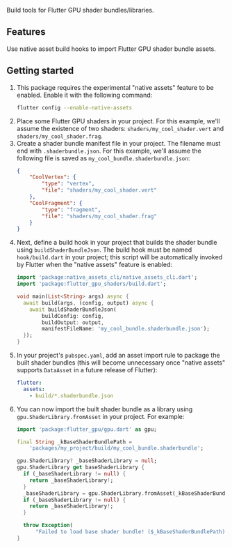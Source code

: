 Build tools for Flutter GPU shader bundles/libraries.

## Features

Use native asset build hooks to import Flutter GPU shader bundle assets.

## Getting started

1. This package requires the experimental "native assets" feature to be enabled. Enable it with the following command:
    ```bash
    flutter config --enable-native-assets
    ```
2. Place some Flutter GPU shaders in your project. For this example, we'll assume the existence of two shaders: `shaders/my_cool_shader.vert` and `shaders/my_cool_shader.frag`.
3. Create a shader bundle manifest file in your project. The filename must end with `.shaderbundle.json`. For this example, we'll assume the following file is saved as `my_cool_bundle.shaderbundle.json`:
    ```json
    {
        "CoolVertex": {
            "type": "vertex",
            "file": "shaders/my_cool_shader.vert"
        },
        "CoolFragment": {
            "type": "fragment",
            "file": "shaders/my_cool_shader.frag"
        }
    }
    ```
4. Next, define a build hook in your project that builds the shader bundle using `buildShaderBundleJson`. The build hook must be named `hook/build.dart` in your project; this script will be automatically invoked by Flutter when the "native assets" feature is enabled:
    ```dart
    import 'package:native_assets_cli/native_assets_cli.dart';
    import 'package:flutter_gpu_shaders/build.dart';

    void main(List<String> args) async {
      await build(args, (config, output) async {
        await buildShaderBundleJson(
            buildConfig: config,
            buildOutput: output,
            manifestFileName: 'my_cool_bundle.shaderbundle.json');
      });
    }
    ```
5. In your project's `pubspec.yaml`, add an asset import rule to package the built shader bundles (this will become unnecessary once "native assets" supports `DataAsset` in a future release of Flutter):
    ```yaml
    flutter:
      assets:
        - build/*.shaderbundle.json
    ```
6. You can now import the built shader bundle as a library using `gpu.ShaderLibrary.fromAsset` in your project. For example:
    ```dart
    import 'package:flutter_gpu/gpu.dart' as gpu;
    
    final String _kBaseShaderBundlePath =
        'packages/my_project/build/my_cool_bundle.shaderbundle';
    
    gpu.ShaderLibrary? _baseShaderLibrary = null;
    gpu.ShaderLibrary get baseShaderLibrary {
      if (_baseShaderLibrary != null) {
        return _baseShaderLibrary!;
      }
      _baseShaderLibrary = gpu.ShaderLibrary.fromAsset(_kBaseShaderBundlePath);
      if (_baseShaderLibrary != null) {
        return _baseShaderLibrary!;
      }
    
      throw Exception(
          "Failed to load base shader bundle! ($_kBaseShaderBundlePath)");
    }
    ```